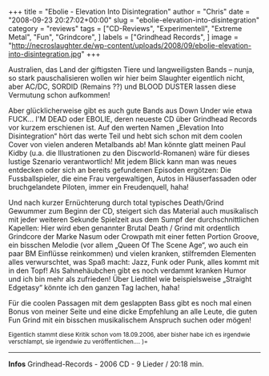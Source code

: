 +++
title = "Ebolie - Elevation Into Disintegration"
author = "Chris"
date = "2008-09-23 20:27:02+00:00"
slug = "ebolie-elevation-into-disintegration"
category = "reviews"
tags = ["CD-Reviews", "Experimentell", "Extreme Metal", "Fun", "Grindcore", ]
labels = ["Grindhead Records", ]
image = "http://necroslaughter.de/wp-content/uploads/2008/09/ebolie-elevation-into-disintegration.jpg"
+++


Australien, das Land der giftigsten Tiere und langweiligsten Bands – nunja, so stark pauschalisieren wollen wir hier beim Slaughter eigentlich nicht, aber AC/DC, SORDID (Remains ??) und BLOOD DUSTER lassen diese Vermutung schon aufkommen!

Aber glücklicherweise gibt es auch gute Bands aus Down Under wie etwa FUCK... I'M DEAD oder EBOLIE, deren neueste CD über Grindhead Records vor kurzem erschienen ist. Auf den werten Namen „Elevation Into Disintegration“ hört das werte Teil und hebt sich schon mit dem coolen Cover von vielen anderen Metalbands ab! Man könnte glatt meinen Paul Kidby (u.a. die Illustrationen zu den Discworld-Romanen) wäre für dieses lustige Szenario verantwortlich! Mit jedem Blick kann man was neues entdecken oder sich an bereits gefundenen Episoden ergötzen: Die Fussballspieler, die eine Frau vergewaltigen, Autos in Häuserfassaden oder bruchgelandete Piloten, immer ein Freudenquell, haha!

Und nach kurzer Ernüchterung durch total typisches Death/Grind Gewummer zum Beginn der CD, steigert sich das Material auch musikalisch mit jeder weiteren Sekunde Spielzeit aus dem Sumpf der durchschnittlichen Kapellen: Hier wird eben genannter Brutal Death / Grind mit ordentlich Grindcore der Marke Nasum oder Crowpath mit einer fetten Portion Groove, ein bisschen Melodie (vor allem „Queen Of The Scene Age“, wo auch ein paar BM Einflüsse reinkommen) und vielen kranken, stilfremden Elementen alles verwurschtet, was Spaß macht: Jazz, Funk oder Punk, alles kommt mit in den Topf! Als Sahnehäubchen gibt es noch verdammt kranken Humor und ich bin mehr als zufrieden! Über Liedtitel wie beispielsweise „Straight Edgetasy“ könnte ich den ganzen Tag lachen, haha!

Für die coolen Passagen mit dem geslappten Bass gibt es noch mal einen Bonus von meiner Seite und eine dicke Empfehlung an alle Leute, die guten Fun Grind mit ein bisschen musikalischem Anspruch suchen oder mögen!

<small>Eigentlich stammt diese Kritik schon vom 18.09.2006, aber bisher habe ich es irgendwie verschlampt, sie irgendwie zu veröffentlichen.... )=</small>



---
**Infos**
Grindhead-Records - 2006
CD - 9 Lieder / 20:18 min.
